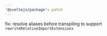 ```yaml
---
'@sveltejs/package': patch
---
```


fix: resolve aliases before transpiling to support `rewriteRelativeImportExtensions`
